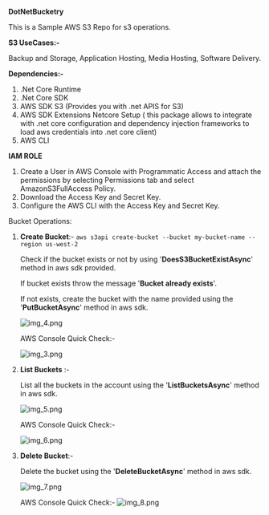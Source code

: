 **DotNetBucketry**

This is a Sample AWS S3 Repo for s3 operations.

**S3 UseCases:-**

Backup and Storage, Application Hosting, Media Hosting, Software Delivery.

**Dependencies:-**

1. .Net Core Runtime
2. .Net Core SDK
3. AWS SDK S3 (Provides you with .net APIS for S3)
4. AWS SDK Extensions Netcore Setup ( this package allows to integrate with .net core configuration and dependency injection frameworks to load aws credentials into .net core client)
5. AWS CLI

**IAM ROLE**

1. Create a User in AWS Console with Programmatic Access and attach the permissions by selecting Permissions tab and select AmazonS3FullAccess Policy. 
2. Download the Access Key and Secret Key.
3. Configure the AWS CLI with the Access Key and Secret Key.

Bucket Operations:
1. **Create Bucket**:-
   ```aws s3api create-bucket --bucket my-bucket-name --region us-west-2```
   
    Check if the bucket exists or not by using '**DoesS3BucketExistAsync**' method in aws sdk provided.
   
    If bucket exists throw the message '**Bucket already exists**'.
   
    If not exists, create the bucket with the name provided using the '**PutBucketAsync**' method in aws sdk.
    
   ![img_4.png](img_4.png)
   
   AWS Console Quick Check:-

   ![img_3.png](img_3.png)
    

2. **List Buckets** :- 
   
    List all the buckets in the account using the '**ListBucketsAsync**' method in aws sdk.
    
    ![img_5.png](img_5.png)

   AWS Console Quick Check:-
   
   ![img_6.png](img_6.png)

3. **Delete Bucket**:- 
   
    Delete the bucket using the '**DeleteBucketAsync**' method in aws sdk.
    
    ![img_7.png](img_7.png)
    
    AWS Console Quick Check:-
    ![img_8.png](img_8.png)
    